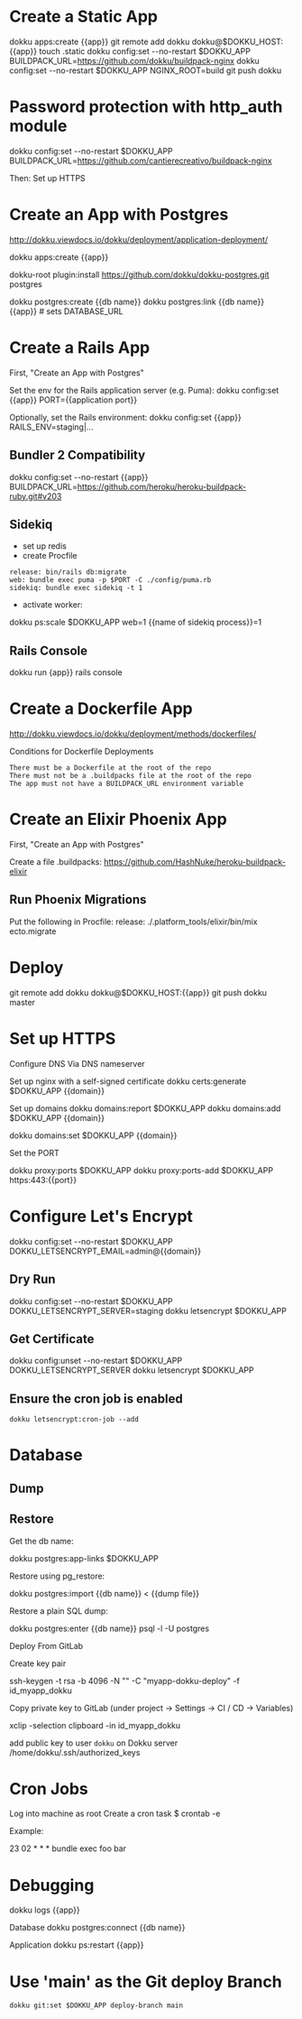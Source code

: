 # Create a Static App

dokku apps:create {{app}}
git remote add dokku dokku@$DOKKU_HOST:{{app}}
touch .static
dokku config:set --no-restart $DOKKU_APP BUILDPACK_URL=https://github.com/dokku/buildpack-nginx
dokku config:set --no-restart $DOKKU_APP NGINX_ROOT=build
git push dokku

# Password protection with http_auth module

dokku config:set --no-restart $DOKKU_APP BUILDPACK_URL=https://github.com/cantierecreativo/buildpack-nginx

Then: Set up HTTPS

# Create an App with Postgres

http://dokku.viewdocs.io/dokku/deployment/application-deployment/

dokku apps:create {{app}}

dokku-root plugin:install https://github.com/dokku/dokku-postgres.git postgres

dokku postgres:create {{db name}}
dokku postgres:link {{db name}} {{app}} # sets DATABASE_URL

# Create a Rails App

First, "Create an App with Postgres"

Set the env for the Rails application server (e.g. Puma):
dokku config:set {{app}} PORT={{application port}}

Optionally, set the Rails environment:
dokku config:set {{app}} RAILS_ENV=staging|...

## Bundler 2 Compatibility

dokku config:set --no-restart {{app}} BUILDPACK_URL=https://github.com/heroku/heroku-buildpack-ruby.git#v203

## Sidekiq

* set up redis
* create Procfile

```
release: bin/rails db:migrate
web: bundle exec puma -p $PORT -C ./config/puma.rb
sidekiq: bundle exec sidekiq -t 1
```

* activate worker:

dokku ps:scale $DOKKU_APP web=1 {{name of sidekiq process}}=1

## Rails Console

dokku run {app}} rails console

# Create a Dockerfile App

http://dokku.viewdocs.io/dokku/deployment/methods/dockerfiles/

Conditions for Dockerfile Deployments

    There must be a Dockerfile at the root of the repo
    There must not be a .buildpacks file at the root of the repo
    The app must not have a BUILDPACK_URL environment variable


# Create an Elixir Phoenix App

First, "Create an App with Postgres"

Create a file .buildpacks:
https://github.com/HashNuke/heroku-buildpack-elixir

## Run Phoenix Migrations

Put the following in Procfile:
release: ./.platform_tools/elixir/bin/mix ecto.migrate

# Deploy

git remote add dokku dokku@$DOKKU_HOST:{{app}}
git push dokku master

# Set up HTTPS

Configure DNS
Via DNS nameserver

Set up nginx with a self-signed certificate
dokku certs:generate $DOKKU_APP {{domain}}

Set up domains
dokku domains:report $DOKKU_APP
dokku domains:add $DOKKU_APP {{domain}}

dokku domains:set $DOKKU_APP {{domain}}


Set the PORT

dokku proxy:ports $DOKKU_APP
dokku proxy:ports-add $DOKKU_APP https:443:{{port}}


# Configure Let's Encrypt

dokku config:set --no-restart $DOKKU_APP DOKKU_LETSENCRYPT_EMAIL=admin@{{domain}}

## Dry Run

dokku config:set --no-restart $DOKKU_APP DOKKU_LETSENCRYPT_SERVER=staging
dokku letsencrypt $DOKKU_APP

## Get Certificate

dokku config:unset --no-restart $DOKKU_APP DOKKU_LETSENCRYPT_SERVER
dokku letsencrypt $DOKKU_APP

## Ensure the cron job is enabled

    dokku letsencrypt:cron-job --add

# Database

## Dump


## Restore

Get the db name:

dokku postgres:app-links $DOKKU_APP

Restore using pg_restore:

dokku postgres:import {{db name}} < {{dump file}}

Restore a plain SQL dump:

dokku postgres:enter {{db name}} psql -l -U postgres


Deploy From GitLab

Create key pair

ssh-keygen -t rsa -b 4096 -N "" -C "myapp-dokku-deploy" -f id_myapp_dokku

Copy private key to GitLab (under project -> Settings -> CI / CD -> Variables)

xclip -selection clipboard -in id_myapp_dokku

add public key to user `dokku` on Dokku server /home/dokku/.ssh/authorized_keys

# Cron Jobs

Log into machine as root
Create a cron task
$ crontab -e

Example:

23 02 * * * bundle exec foo bar

# Debugging

dokku logs {{app}}

Database
dokku postgres:connect {{db name}}

Application
dokku ps:restart {{app}}

# Use 'main' as the Git deploy Branch

```shell
dokku git:set $DOKKU_APP deploy-branch main
```
